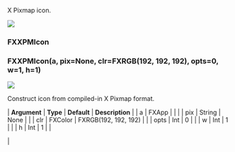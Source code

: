 X Pixmap icon.

![](../SIMACAERefImages/gui-fxxpmicon.png)

### FXXPMIcon

###

### FXXPMIcon(a, pix=None, clr=FXRGB(192, 192, 192), opts=0, w=1, h=1)

![](../IconsReference/butix_top_wline.png)

Construct icon from compiled-in X Pixmap format.

| **Argument** | **Type** | **Default** | **Description** |
| a | FXApp | | |
| pix | String | None | |
| clr | FXColor | FXRGB(192, 192, 192) | |
| opts | Int | 0 | |
| w | Int | 1 | |
| h | Int | 1 | |

|
